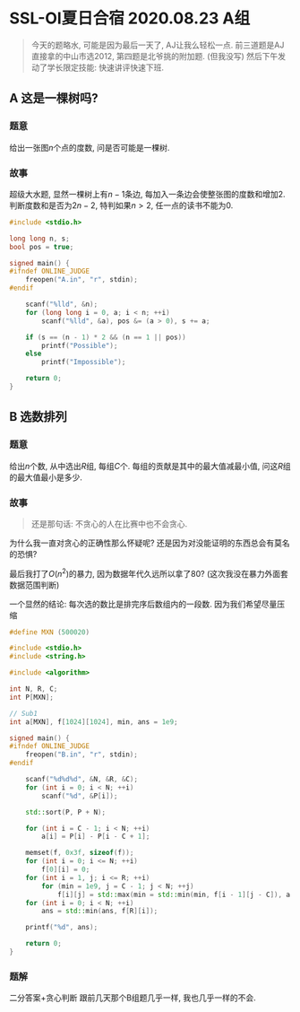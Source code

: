 # SSL-OI夏日合宿 2020.08.23 A组

> 今天的题略水, 可能是因为最后一天了, AJ让我么轻松一点.
> 前三道题是AJ直接拿的中山市选2012, 第四题是北爷挑的附加题. (但我没写)
> 然后下午发动了学长限定技能: 快速讲评快速下班.

## A 这是一棵树吗?

### 题意
给出一张图$n$个点的度数, 问是否可能是一棵树.

### 故事

超级大水题, 显然一棵树上有$n-1$条边, 每加入一条边会使整张图的度数和增加$2$. 判断度数和是否为$2n-2$, 特判如果$n>2$, 任一点的读书不能为0.

``` cpp
#include <stdio.h>

long long n, s;
bool pos = true;

signed main() {
#ifndef ONLINE_JUDGE
    freopen("A.in", "r", stdin);
#endif

    scanf("%lld", &n);
    for (long long i = 0, a; i < n; ++i)
        scanf("%lld", &a), pos &= (a > 0), s += a;

    if (s == (n - 1) * 2 && (n == 1 || pos))
        printf("Possible");
    else
        printf("Impossible");

    return 0;
}
```

## B 选数排列

### 题意

给出$n$个数, 从中选出$R$组, 每组$C$个. 每组的贡献是其中的最大值减最小值, 问这$R$组的最大值最小是多少.

### 故事

> 还是那句话: 不贪心的人在比赛中也不会贪心.

为什么我一直对贪心的正确性那么怀疑呢? 还是因为对没能证明的东西总会有莫名的恐惧?

最后我打了$O(n^2)$的暴力, 因为数据年代久远所以拿了80? (这次我没在暴力外面套数据范围判断)

一个显然的结论: 每次选的数比是排完序后数组内的一段数. 因为我们希望尽量压缩

``` cpp
#define MXN (500020)

#include <stdio.h>
#include <string.h>

#include <algorithm>

int N, R, C;
int P[MXN];

// Sub1
int a[MXN], f[1024][1024], min, ans = 1e9;

signed main() {
#ifndef ONLINE_JUDGE
    freopen("B.in", "r", stdin);
#endif

    scanf("%d%d%d", &N, &R, &C);
    for (int i = 0; i < N; ++i)
        scanf("%d", &P[i]);

    std::sort(P, P + N);

    for (int i = C - 1; i < N; ++i)
        a[i] = P[i] - P[i - C + 1];

    memset(f, 0x3f, sizeof(f));
    for (int i = 0; i <= N; ++i)
        f[0][i] = 0;
    for (int i = 1, j; i <= R; ++i)
        for (min = 1e9, j = C - 1; j < N; ++j)
            f[i][j] = std::max(min = std::min(min, f[i - 1][j - C]), a[j]);
    for (int i = 0; i < N; ++i)
        ans = std::min(ans, f[R][i]);

    printf("%d", ans);

    return 0;
}
```

### 题解

二分答案+贪心判断
跟前几天那个B组题几乎一样, 我也几乎一样的不会.


